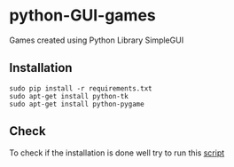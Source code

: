 # python-GUI-games
Games created using Python Library SimpleGUI

Installation
-----------
```
sudo pip install -r requirements.txt
sudo apt-get install python-tk
sudo apt-get install python-pygame

```

Check
-----------
To check if the installation is done well try to run this [script](goo.gl/YzhcHN)
